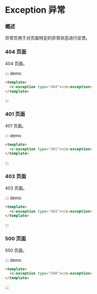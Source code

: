 # Exception 异常

### 概述

异常页用于对页面特定的异常状态进行反馈。

### 404 页面

404 页面。

::: demo

```html
<template>
  <c-exception type="404"></c-exception>
</template>
```

:::

### 401 页面

401 页面。

::: demo

```html
<template>
  <c-exception type="401"></c-exception>
</template>
```

:::

### 403 页面

403 页面。

::: demo

```html
<template>
  <c-exception type="403"></c-exception>
</template>
```

:::

### 500 页面

500 页面。

::: demo

```html
<template>
  <c-exception type="500"></c-exception>
</template>
```

:::

